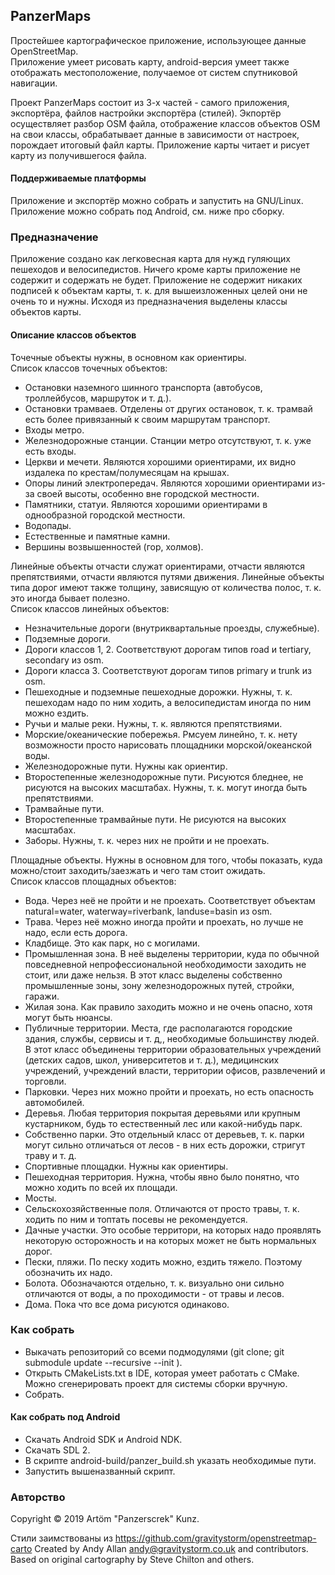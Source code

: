 ## PanzerMaps

Простейшее картографическое приложение, использующее данные OpenStreetMap.  
Приложение умеет рисовать карту, android-версия умеет также отображать местоположение, получаемое от систем спутниковой навигации. 

Проект PanzerMaps состоит из 3-х частей - самого приложения, экспортёра, файлов настройки экспортёра (стилей).
Экпортёр осуществляет разбор OSM файла, отображение классов объектов OSM на свои классы, обрабатывает данные в зависимости от настроек, порождает итоговый файл карты.
Приложение карты читает и рисует карту из получившегося файла.

#### Поддерживаемые платформы
 Приложение и экспортёр можно собрать и запустить на GNU/Linux.
 Приложение можно собрать под Android, см. ниже про сборку.

### Предназначение
Приложение создано как легковесная карта для нужд гуляющих пешеходов и велосипедистов. Ничего кроме карты приложение не содержит и содержать не будет.
Приложение не содержит никаких подписей к объектам карты, т. к. для вышеизложенных целей они не очень то и нужны.
Исходя из предназначения выделены классы объектов карты.

#### Описание классов объектов
Точечные объекты нужны, в основном как ориентиры.  
Список классов точечных объектов:
* Остановки наземного шинного транспорта (автобусов, троллейбусов, маршруток и т. д.).
* Остановки трамваев. Отделены от других остановок, т. к. трамвай есть более привязанный к своим маршрутам транспорт.
* Входы метро.
* Железнодорожные станции. Станции метро отсутствуют, т. к. уже есть входы.
* Церкви и мечети. Являются хорошими ориентирами, их видно издалека по крестам/полумесяцам на крышах.
* Опоры линий электропередач. Являются хорошими ориентирами из-за своей высоты, особенно вне городской местности.
* Памятники, статуи. Являются хорошими ориентирами в однообразной городской местности.
* Водопады.
* Естественные и памятные камни.
* Вершины возвышенностей (гор, холмов).

Линейные объекты отчасти служат ориентирами, отчасти являются препятствиями, отчасти являются путями движения. Линейные объекты типа дорог имеют также толщину, зависящую от количества полос, т. к. это иногда бывает полезно.  
Список классов линейных объектов:
* Незначительные дороги (внутриквартальные проезды, служебные).
* Подземные дороги.
* Дороги классов 1, 2. Соответствуют дорогам типов road и tertiary, secondary из osm.
* Дороги класса 3. Соответствуют дорогам типов primary и trunk из osm.
* Пешеходные и подземные пешеходные дорожки. Нужны, т. к. пешеходам надо по ним ходить, а велосипедистам иногда по ним можно ездить.
* Ручьи и малые реки. Нужны, т. к. являются препятствиями.
* Морские/океанические побережья. Рмсуем линейно, т. к. нету возможности просто нарисовать площадники морской/океанской воды.
* Железнодорожные пути. Нужны как ориентир.
* Второстепенные железнодорожные пути. Рисуются бледнее, не рисуются на высоких масштабах. Нужны, т. к. могут иногда быть препятствиями.
* Трамвайные пути.
* Второстепенные трамвайные пути. Не рисуются на высоких масштабах.
* Заборы. Нужны, т. к. через них не пройти и не проехать.

Площадные объекты. Нужны в основном для того, чтобы показать, куда можно/стоит заходить/заезжать и чего там стоит ожидать.  
Список классов площадных объектов:
* Вода. Через неё не пройти и не проехать. Соответствует объектам natural=water, waterway=riverbank, landuse=basin из osm.
* Трава. Через неё можно иногда пройти и проехать, но лучше не надо, если есть дорога.
* Кладбище. Это как парк, но с могилами.
* Промышленная зона. В неё выделены территории, куда по обычной повседневной непрофессиональной необходимости заходить не стоит, или даже нельзя. В этот класс выделены собственно промышленные зоны, зону железнодорожных путей, стройки, гаражи.
* Жилая зона. Как правило заходить можно и не очень опасно, хотя могут быть нюансы.
* Публичные территории. Места, где располагаются городские здания, службы, сервисы и т. д,, необходимые большинству людей. В этот класс объединены территории образовательных учреждений (детских садов, школ, университетов и т. д.), медицинских учреждений, учреждений власти, территории офисов, развлечений и торговли. 
* Парковки. Через них можно пройти и проехать, но есть опасность автомобилей.
* Деревья. Любая территория покрытая деревьями или крупным кустарником, будь то естественный лес или какой-нибудь парк.
* Собственно парки. Это отдельный класс от деревьев, т. к. парки могут сильно отличаться от лесов - в них есть дорожки, стригут траву и т. д.
* Спортивные площадки. Нужны как ориентиры.
* Пешеходная территория. Нужна, чтобы явно было понятно, что можно ходить по всей их площади.
* Мосты.
* Сельскохозяйственные поля. Отличаются от просто травы, т. к. ходить по ним и топтать посевы не рекомендуется.
* Дачные участки. Это особые территори, на которых надо проявлять некоторую осторожность и на которых может не быть нормальных дорог.
* Пески, пляжи. По песку ходить можно, ездить тяжело. Поэтому обозначить их надо.
* Болота. Обозначаются отдельно, т. к. визуально они сильно отличаются от воды, а по проходимости - от травы и лесов.
* Дома. Пока что все дома рисуются одинаково.

### Как собрать
* Выкачать репозиторий со всеми подмодулями (git clone; git submodule update --recursive --init ).
* Открыть CMakeLists.txt в IDE, которая умеет работать с CMake. Можно сгенерировать проект для системы сборки вручную.
* Собрать.

#### Как собрать под Android
* Скачать Android SDK и Android NDK.
* Скачать SDL 2.
* В скрипте android-build/panzer_build.sh указать необходимые пути.
* Запустить вышеназванный скрипт.

### Авторство
Copyright © 2019 Artöm "Panzerscrek" Kunz.

Стили заимствованы из https://github.com/gravitystorm/openstreetmap-carto
Created by Andy Allan <andy@gravitystorm.co.uk> and contributors.
Based on original cartography by Steve Chilton and others.
